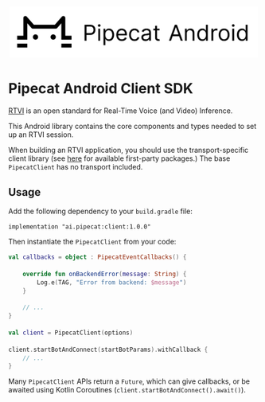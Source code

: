 <h1><div align="center">
 <img alt="pipecat" width="500px" height="auto" src="assets/pipecat-android.png">
</div></h1>

# Pipecat Android Client SDK

[RTVI](https://github.com/rtvi-ai/) is an open standard for Real-Time Voice (and Video) Inference.

This Android library contains the core components and types needed to set up an RTVI session.

When building an RTVI application, you should use the transport-specific client library (see
[here](https://rtvi.mintlify.app/api-reference/transports/introduction) for available first-party
packages.) The base `PipecatClient` has no transport included.

## Usage

Add the following dependency to your `build.gradle` file:

```
implementation "ai.pipecat:client:1.0.0"
```

Then instantiate the `PipecatClient` from your code:

```kotlin
val callbacks = object : PipecatEventCallbacks() {

    override fun onBackendError(message: String) {
        Log.e(TAG, "Error from backend: $message")
    }
    
    // ...
}

val client = PipecatClient(options)

client.startBotAndConnect(startBotParams).withCallback {
    // ...
}
```

Many `PipecatClient` APIs return a `Future`, which can give callbacks, or be awaited
using Kotlin Coroutines (`client.startBotAndConnect().await()`).
